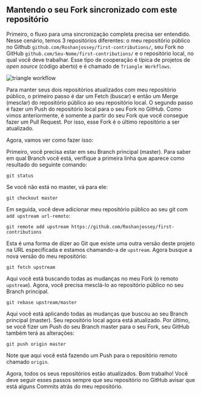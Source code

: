 ## Mantendo o seu Fork sincronizado com este repositório

Primeiro, o fluxo para uma sincronização completa precisa ser entendido. Nesse cenário, temos 3 repositórios diferentes: o meu repositório público no Github `github.com/Roshanjossey/first-contributions/`, seu Fork no GitHub `github.com/Seu-Nome/first-contributions/` e o repositório local, no qual você deve trabalhar. Esse tipo de cooperação é típica de projetos de *open source* (código aberto) e é chamado de `Triangle Workflows`.

<img style="float;" src="https://github.com/firstcontributions/assets/blob/master/gui-tool-tutorials/sublime-merge-tutorial/triangle_workflow.png?raw=true" alt="triangle workflow" />

Para manter seus dois repositórios atualizados com meu repositório público, o primeiro passo é dar um Fetch (buscar) e então um Merge (mesclar) do repositório público ao seu repositório local.
O segundo passo é fazer um Push do repositório local para o seu Fork no GitHub. Como vimos anteriormente, é somente a partir do seu Fork que você consegue fazer um Pull Request. Por isso, esse Fork é o último repositório a ser atualizado.

Agora, vamos ver como fazer isso:

Primeiro, você precisa estar em seu Branch principal (master). Para saber em qual Branch você está, verifique a primeira linha que aparece como resultado do seguinte comando:
```
git status
```
Se você não está no master, vá para ele:
```
git checkout master
```

Em seguida, você deve adicionar meu repositório público ao seu git com `add upstream url-remoto`:
```
git remote add upstream https://github.com/Roshanjossey/first-contributions
```
Esta é uma forma de dizer ao Git que existe uma outra versão deste projeto na URL especificada e estamos chamando-a de `upstream`. Agora busque a nova versão do meu repositório:
```
git fetch upstream
```

Aqui você está buscando todas as mudanças no meu Fork (o remoto `upstream`). Agora, você precisa mesclá-lo ao repositório público no seu Branch principal.
```
git rebase upstream/master
```
Aqui você está aplicando todas as mudanças que buscou ao seu Branch principal (master). Seu repositório local agora está atualizado. Por último, se você fizer um Push do seu Branch master para o seu Fork, seu GitHub também terá as alterações:
```
git push origin master
```
Note que aqui você está fazendo um Push para o repositório remoto chamado `origin`.

Agora, todos os seus repositórios estão atualizados. Bom trabalho! Você deve seguir esses passos sempre que seu repositório no GitHub avisar que está alguns Commits atrás do meu repositório.
